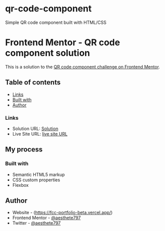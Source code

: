 # qr-code-component
Simple QR code component built with HTML/CSS

# Frontend Mentor - QR code component solution

This is a solution to the [QR code component challenge on Frontend Mentor](https://www.frontendmentor.io/challenges/qr-code-component-iux_sIO_H).

## Table of contents

  - [Links](#links)
  - [Built with](#built-with)
- [Author](#author)


### Links

- Solution URL: [Solution](https://www.frontendmentor.io/solutions/simple-qr-code-component-built-with-flexbox-A9uz12tCdF)
- Live Site URL: [live site URL](https://qr-code-component-sepia-three.vercel.app/)

## My process

### Built with

- Semantic HTML5 markup
- CSS custom properties
- Flexbox

## Author

- Website - (https://fcc-portfolio-beta.vercel.app/)
- Frontend Mentor - [@aesthete797](https://www.frontendmentor.io/profile/aesthete797)
- Twitter - [@aesthete797](https://twitter.com/Aesthete797?t=muygWB05vQALbcxVjiDZKw&s=09)


